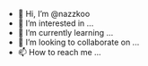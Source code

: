 - 👋 Hi, I’m @nazzkoo
- 👀 I’m interested in ...
- 🌱 I’m currently learning ...
- 💞️ I’m looking to collaborate on ...
- 📫 How to reach me ...

<!---
nazzkoo/nazzkoo is a ✨ special ✨ repository because its `README.md` (this file) appears on your GitHub profile.
You can click the Preview link to take a look at your changes.
--->
